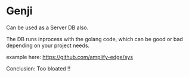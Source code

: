 # Genji

Can be used as a Server DB also.

The DB runs inprocess with the golang code, which can be good or bad depending on your project needs.

example here: https://github.com/amplify-edge/sys

Conclusion:  Too bloated !!

